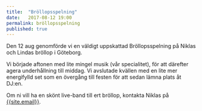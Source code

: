 ```yaml
---
title:  "Bröllopsspelning"
date:   2017-08-12 19:00
permalink: bröllopsspelning
published: true
---
```

Den 12 aug genomförde vi en väldigt uppskattad Bröllopsspelning på Niklas och Lindas bröllop i Göteborg.

<!--more-->

Vi började aftonen med lite mingel musik (vår specialitet), för att därefter agera underhållning till middag. Vi avslutade kvällen med en lite mer energifylld set som en övergång till festen för att sedan lämna plats åt DJ:en.


Om ni vill ha en skönt live-band till ert bröllop, kontakta Niklas på [{{site.email}}](email:{{site.email}}).
